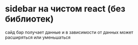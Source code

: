 # sidebar на чистом react (без библиотек)

сайд бар получает данные и в зависимости от данных может расширяться или уменьшаться
